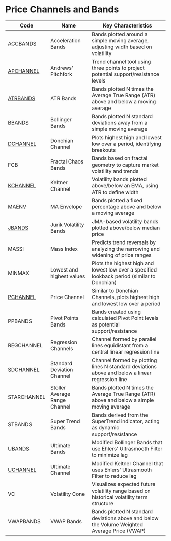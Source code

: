 # Price Channels and Bands

| Code | Name | Key Characteristics |
| ------------ | --------------------------------------- | --------------------------------------------------------------------------------------- |
| [ACCBANDS](/indicators/channels/accbands.md) | Acceleration Bands | Bands plotted around a simple moving average, adjusting width based on volatility |
| [APCHANNEL](/indicators/channels/apchannel.md) | Andrews' Pitchfork | Trend channel tool using three points to project potential support/resistance levels |
| [ATRBANDS](/indicators/channels/atrbands.md) | ATR Bands | Bands plotted N times the Average True Range (ATR) above and below a moving average |
| [BBANDS](/indicators/channels/bbands.md) | Bollinger Bands | Bands plotted N standard deviations away from a simple moving average |
| [DCHANNEL](/indicators/channels/dchannel.md) | Donchian Channel | Plots highest high and lowest low over a period, identifying breakouts |
| FCB | Fractal Chaos Bands | Bands based on fractal geometry to capture market volatility and trends |
| [KCHANNEL](/indicators/channels/kchannel.md) | Keltner Channel | Volatility bands plotted above/below an EMA, using ATR to define width |
| [MAENV](/indicators/channels/maenv.md) | MA Envelope | Bands plotted a fixed percentage above and below a moving average |
| [JBANDS](/indicators/channels/jbands.md) | Jurik Volatility Bands | JMA-based volatility bands plotted above/below median price |
| MASSI | Mass Index | Predicts trend reversals by analyzing the narrowing and widening of price ranges |
| MINMAX | Lowest and highest values | Plots the highest high and lowest low over a specified lookback period (similar to Donchian) |
| [PCHANNEL](/indicators/channels/pchannel.md) | Price Channel | Similar to Donchian Channels, plots highest high and lowest low over a period |
| PPBANDS | Pivot Points Bands | Bands created using calculated Pivot Point levels as potential support/resistance |
| REGCHANNEL | Regression Channels | Channel formed by parallel lines equidistant from a central linear regression line |
| SDCHANNEL | Standard Deviation Channel | Channel formed by plotting lines N standard deviations above and below a linear regression line |
| STARCHANNEL | Stoller Average Range Channel | Bands plotted N times the Average True Range (ATR) above and below a simple moving average |
| STBANDS | Super Trend Bands | Bands derived from the SuperTrend indicator, acting as dynamic support/resistance |
| [UBANDS](/indicators/channels/ubands.md) | Ultimate Bands | Modified Bollinger Bands that use Ehlers' Ultrasmooth Filter to minimize lag |
| [UCHANNEL](/indicators/channels/uchannel.md) | Ultimate Channel | Modified Keltner Channel that uses Ehlers' Ultrasmooth Filter to reduce lag |
| VC | Volatility Cone | Visualizes expected future volatility range based on historical volatility term structure |
| VWAPBANDS | VWAP Bands | Bands plotted N standard deviations above and below the Volume Weighted Average Price (VWAP) |
